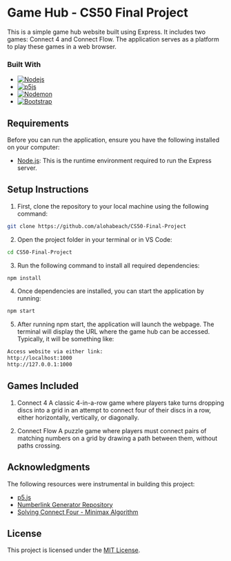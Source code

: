 <!-- TITLE -->
# Game Hub - CS50 Final Project
This is a simple game hub website built using Express. It includes two games: Connect 4 and Connect Flow. The application serves as a platform to play these games in a web browser.


### Built With
* [![Nodejs][NodeJs]][NodeJs-url]
* [![p5js][p5js]][p5js-url]
* [![Nodemon][Nodemon]][Nodemon-url]
* [![Bootstrap][Bootstrap]][Bootstrap-url]



## Requirements
Before you can run the application, ensure you have the following installed on your computer:
- [Node.js](https://nodejs.org/): This is the runtime environment required to run the Express server.

## Setup Instructions
1. First, clone the repository to your local machine using the following command:
```bash
git clone https://github.com/alohabeach/CS50-Final-Project
```

2. Open the project folder in your terminal or in VS Code:
```bash
cd CS50-Final-Project
```

3.  Run the following command to install all required dependencies:
```bash
npm install
```

4. Once dependencies are installed, you can start the application by running:
```bash
npm start
```

5. After running npm start, the application will launch the webpage. The terminal will display the URL where the game hub can be accessed. Typically, it will be something like:
```bash
Access website via either link:
http://localhost:1000
http://127.0.0.1:1000
```



## Games Included
1. Connect 4
A classic 4-in-a-row game where players take turns dropping discs into a grid in an attempt to connect four of their discs in a row, either horizontally, vertically, or diagonally.

2. Connect Flow
A puzzle game where players must connect pairs of matching numbers on a grid by drawing a path between them, without paths crossing.




## Acknowledgments
The following resources were instrumental in building this project:

* [p5.js](https://p5js.org)
* [Numberlink Generator Repository](https://github.com/abhishekpant93/numberlink-generator)
* [Solving Connect Four - Minimax Algorithm](http://blog.gamesolver.org/solving-connect-four/03-minmax/)


## License
This project is licensed under the [MIT License](https://github.com/alohabeach/CS50-Final-Project?tab=MIT-1-ov-file#).



<!-- MARKDOWN LINKS & IMAGES -->
<!-- https://www.markdownguide.org/basic-syntax/#reference-style-links -->
[Bootstrap]: https://img.shields.io/badge/Bootstrap-563D7C?style=for-the-badge&logo=bootstrap&logoColor=white
[Bootstrap-url]: https://getbootstrap.com

[p5js]: https://img.shields.io/badge/p5.js-ED225D?style=for-the-badge&logo=p5.js&logoColor=FFFFFF
[p5js-url]: https://p5js.org

[Nodemon]: https://img.shields.io/badge/NODEMON-%23323330.svg?style=for-the-badge&logo=nodemon&logoColor=%BBDEAD
[Nodemon-url]: https://nodemon.io

[NodeJs]: https://img.shields.io/badge/node.js-6DA55F?style=for-the-badge&logo=node.js&logoColor=white
[NodeJs-url]: https://nodejs.org/en